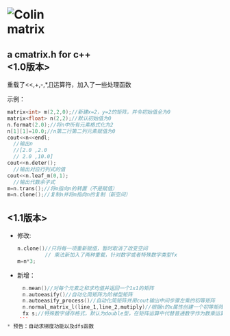  ![Colin](http://ys-j.ys168.com/564684521/jgrhppu44451J85I3OU/logo.png)  
     matrix  
======
a cmatrix.h for c++  
 <1.0版本>
 --------
重载了<<,+,-,*,[]运算符，加入了一些处理函数  
  
示例：  
```C++  
matrix<int> m(2,2,0);//新建x=2，y=2的矩阵，并令初始值全为0  
matrix<float> n(2,2);//默认初始值为0  
n.format(2.0);//将n中所有元素格式化为2  
n[1][1]=10.0;//n第二行第二列元素赋值为0  
cout<<n<<endl;   
  //输出n  
  //[2.0 ,2.0  
  // 2.0 ,10.0]  
cout<<n.deter();  
  //输出对应行列式的值  
cout<<n.leaf_m(0,1);  
  //输出代数余子式  
m=n.trans();//将m指向n的转置（不是赋值）  
m=n.clone();//复制n并将m指向n的复制（新空间）  
  ```
<1.1版本>  
-------
* 修改:  
     ```C++  
     n.clone()//只将每一项重新赋值，暂时取消了改变空间  
              // 乘法新加入了两种重载，针对数字或者特殊数字类型fx  
   m=n*3;  
   ```
* 新增：
```C++  
     n.mean()//对每个元素之和求均值并返回一个1x1的矩阵  
     n.autoeasify()//自动化简矩阵为阶梯型矩阵  
     n.autoeasify_process()//自动化简矩阵并用cout输出中间步骤左乘的初等矩阵  
     n.normal_matrix_l(line_1,line_2,mutiply)//根据n的x属性创建一个初等矩阵，line_2加上line_1乘以mutiply，用于左乘  
     fx s;//特殊数字储存格式，默认为double型，在矩阵运算中代替普通数字作为数乘运算的跟踪  
    ```
* 预告：自动求梯度功能以及dfs函数  
   
